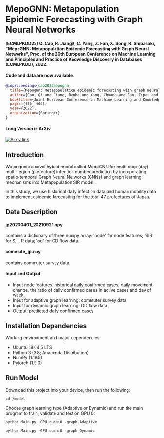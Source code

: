 # MepoGNN: Metapopulation Epidemic Forecasting with Graph Neural Networks


#### [ECMLPKDD22] Q. Cao, R. Jiang#, C. Yang, Z. Fan, X. Song, R. Shibasaki, "MepoGNN: Metapopulation Epidemic Forecasting with Graph Neural Networks", Proc. of the 26th European Conference on Machine Learning and Principles and Practice of Knowledge Discovery in Databases (ECMLPKDD), 2022.

#### Code and data are now available.
```bibtex
@inproceedings{cao2022mepognn,
  title={Mepognn: Metapopulation epidemic forecasting with graph neural networks},
  author={Cao, Qi and Jiang, Renhe and Yang, Chuang and Fan, Zipei and Song, Xuan and Shibasaki, Ryosuke},
  booktitle={Joint European Conference on Machine Learning and Knowledge Discovery in Databases},
  pages={453--468},
  year={2022},
  organization={Springer}
}
```
#### Long Version in ArXiv
[![Arxiv link](https://img.shields.io/static/v1?label=arXiv&message=MepoGNN&color=red&logo=arxiv)](https://arxiv.org/abs/2306.14857)

## Introduction
We propose a novel hybrid model called MepoGNN for multi-step (day) multi-region (prefecture) infection number prediction by incorporating spatio-temporal Graph Neural Networks (GNNs) and graph learning mechanisms into Metapopulation SIR model.
 
 In this study, we use historical daily infection data and human mobility data to implement epidemic forecasting for the total 47 prefectures of Japan.

## Data Description
#### jp20200401_20210921.npy 
contains a dictionary of three numpy array: 'node' for node features; 'SIR' for S, I, R data; 'od' for OD flow data.
#### commute_jp.npy 
contains commuter survey data. 

#### Input and Output
* Input node features: historical daily confirmed cases, daily movement change, the ratio of daily confirmed cases in active cases and day of week. 
* Input for adaptive graph learning: commuter survey data
* Input for dynamic graph learning: OD flow data
* Output: predicted daily confirmed cases


## Installation Dependencies
Working environment and major dependencies:
* Ubuntu 18.04.5 LTS
* Python 3 (3.8; Anaconda Distribution)
* NumPy (1.19.5)
* Pytorch (1.9.0)

## Run Model

Download this project into your device, then run the following:

``
cd /model
``


Choose graph learning type (Adaptive or Dynamic) and run the main program to train, validate and test on GPU 0:

``
python Main.py -GPU cuda:0 -graph Adaptive
``

``
python Main.py -GPU cuda:0 -graph Dynamic
``
